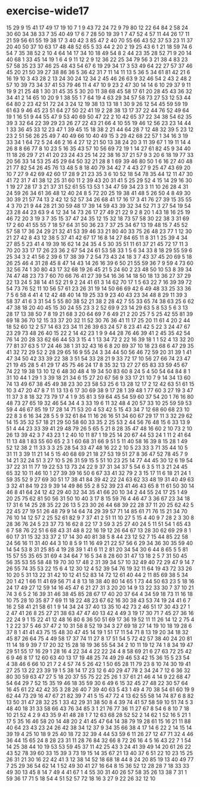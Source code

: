 # exercise-wide17
15
29
9
15
41
17
49
17
19
10
7
1
9
43
72
24
72
9
79
80
12
22
64
84
2
58
24
30
60
34
38
33
7
35
40
49
17
6
7
28
50
19
39
1
7
47
52
4
57
11
44
26
17
11
21
59
56
61
55
19
38
17
3
40
42
3
85
47
2
40
70
55
66
43
52
37
53
23
11
37
20
40
50
37
10
63
17
48
48
52
65
5
33
44
2
20
2
19
25
43
6
1
21
18
59
74
6
54
7
35
38
52
2
10
4
64
14
17
34
10
18
49
54
8
2
44
23
35
28
52
71
9
20
14
40
68
1
33
45
14
19
1
6
4
9
11
12
2
9
12
36
22
25
34
79
56
3
21
38
4
83
23
57
58
35
23
37
46
25
48
43
54
67
6
19
29
34
17
3
53
49
64
22
27
57
37
46
45
20
21
50
39
27
38
86
36
5
36
42
31
7
11
14
11
13
5
36
5
34
61
81
42
21
6
16
19
10
3
43
28
2
13
24
30
24
12
34
2
45
46
26
63
9
32
46
54
2
43
2
48
2
57
10
39
73
34
37
41
53
79
46
11
4
47
10
9
23
2
47
30
14
14
6
10
29
37
9
11
19
9
21
25
48
1
30
31
45
35
5
30
20
11
38
68
45
58
17
61
20
28
45
43
36
32
34
41
2
14
65
10
20
9
1
38
55
1
7
64
19
4
63
29
34
57
58
73
27
53
12
53
44
64
80
2
23
42
51
72
24
3
24
12
19
38
13
13
18
1
30
9
26
12
54
45
59
59
19
61
63
9
46
45
23
51
64
27
50
22
41
19
2
28
38
13
17
37
22
44
76
52
49
64
19
1
16
51
9
44
55
47
9
53
40
69
50
47
22
2
10
42
65
37
22
34
38
54
62
35
39
3
32
64
22
39
29
23
26
27
22
43
21
66
4
10
55
19
46
12
56
23
23
14
44
1
33
36
45
33
12
23
47
1
39
45
15
18
38
2
21
44
64
28
7
12
48
32
39
5
23
12
23
2
51
56
26
25
49
7
40
49
66
10
40
49
15
3
29
42
68
22
57
1
34
16
3
19
33
34
1
64
72
5
24
46
2
16
4
27
12
21
50
13
38
24
20
3
11
39
67
1
19
11
14
4
26
8
8
66
77
8
10
23
5
16
35
43
57
10
56
69
72
19
1
14
27
61
82
45
9
34
40
11
18
26
29
7
21
41
20
23
24
43
25
14
22
38
16
37
21
57
9
3
20
6
18
19
77
33
20
56
33
14
53
25
45
29
64
50
32
21
28
8
1
69
39
46
80
50
1
6
16
27
40
48
21
77
82
54
26
45
76
13
48
5
8
18
40
79
34
42
7
4
43
27
9
25
47
43
69
20
10
7
27
9
42
69
42
60
17
28
9
21
23
35
3
6
10
52
18
54
78
35
44
12
11
47
30
41
72
31
7
41
38
12
25
31
60
11
2
39
43
20
31
41
5
25
29
52
4
15
14
29
16
30
1
19
27
28
17
3
21
37
31
52
61
55
13
53
1
34
47
59
34
23
3
11
10
26
28
4
31
24
59
26
34
61
36
48
12
40
24
8
5
72
20
25
19
38
41
48
5
26
50
4
8
49
30
30
39
21
57
74
13
2
42
12
52
57
34
26
68
41
17
16
17
3
41
76
27
39
15
35
55
4
3
70
21
9
44
28
21
30
59
48
17
39
14
59
43
39
32
34
52
71
3
27
54
19
54
23
28
44
23
63
9
4
12
34
14
73
26
17
27
49
21
22
9
2
8
20
1
43
18
16
25
19
46
72
20
3
19
3
7
35
15
37
47
24
35
12
15
32
18
73
57
58
30
22
38
3
31
69
17
2
60
41
55
55
7
18
57
64
31
50
36
23
7
37
25
34
67
13
19
48
15
7
45
52
57
58
17
36
24
29
21
32
41
53
39
46
33
21
80
40
33
75
26
48
23
77
1
12
30
21
27
42
8
43
12
38
5
37
41
42
67
17
16
8
14
27
84
65
11
8
31
1
25
39
4
34
27
85
5
23
41
4
19
39
16
62
14
24
35
4
5
30
35
51
11
61
37
21
45
72
17
11
3
70
20
33
17
17
26
23
36
2
67
54
24
61
53
58
33
1
5
6
34
33
8
18
29
55
59
6
25
34
3
2
41
56
2
39
6
17
38
39
7
2
54
73
43
24
18
3
7
43
37
45
20
69
5
18
26
25
46
4
31
28
45
8
47
14
43
14
26
16
39
6
50
21
55
59
36
7
9
59
4
73
60
32
56
74
1
30
80
43
17
32
68
19
26
45
21
5
24
60
2
23
48
50
10
53
8
39
34
74
47
48
23
73
7
60
70
66
76
41
27
39
54
16
36
14
18
50
18
13
36
27
37
29
22
13
24
5
38
14
41
52
21
9
2
24
41
61
3
14
62
70
17
1
5
63
22
7
16
39
39
72
54
73
76
52
11
10
56
57
61
23
26
31
19
14
50
66
69
42
6
49
48
33
25
33
36
7
5
6
58
4
41
4
12
42
48
40
14
19
25
33
9
23
40
43
23
34
48
8
29
11
39
3
58
37
41
6
3
31
54
5
55
80
38
52
21
38
2
28
42
7
55
33
65
74
38
63
25
6
62
47
38
18
20
40
45
15
30
24
55
23
3
2
52
69
9
23
14
29
63
5
8
53
5
6
3
13
28
17
13
38
50
7
8
19
21
68
3
20
64
69
7
6
49
21
2
20
25
7
5
25
42
55
81
39
69
18
36
70
12
15
33
37
20
32
11
52
30
76
36
41
11
17
25
20
11
61
4
20
2
44
18
52
60
12
2
57
14
63
23
34
11
26
39
63
24
57
8
23
41
42
5
22
3
24
47
67
23
29
73
48
26
40
15
22
2
14
42
23
1
9
9
44
28
76
46
39
41
2
45
35
42
54
76
14
20
28
33
62
66
44
53
3
15
4
1
13
34
72
2
22
16
39
18
1
1
52
4
13
32
20
77
81
37
63
5
17
24
46
38
1
31
32
43
16
6
8
20
89
37
10
18
23
68
6
47
29
35
41
32
72
29
52
2
28
29
65
16
9
55
24
3
34
44
50
56
46
72
59
20
31
39
1
41
47
34
50
42
33
39
22
38
3
51
54
33
28
21
9
33
72
17
10
56
27
66
74
23
47
21
19
45
28
5
41
29
17
45
75
46
24
17
8
35
32
13
27
27
65
83
33
59
45
67
74
22
19
38
13
10
12
6
48
30
48
4
19
34
50
83
60
8
24
5
4
50
54
64
84
8
1
31
10
44
1
29
1
3
39
18
21
34
6
15
27
20
67
56
9
33
17
21
10
7
9
14
34
13
60
74
13
49
67
38
45
49
38
23
30
23
58
53
25
6
13
28
12
17
2
12
42
63
51
61
15
10
3
47
20
47
8
7
11
13
13
6
17
30
69
38
9
17
28
1
39
48
1
77
60
3
27
19
3
47
11
37
3
8
18
32
73
79
17
4
1
9
35
81
3
59
64
45
54
59
60
37
54
20
1
76
16
80
48
73
27
65
19
32
46
54
34
4
3
33
19
6
11
32
48
4
20
57
33
10
25
59
59
53
59
4
46
67
85
19
17
28
14
71
53
20
4
53
42
5
15
43
34
7
12
68
60
68
23
10
22
8
3
6
16
34
28
5
5
9
32
61
84
11
16
26
16
51
34
60
67
29
17
11
3
32
29
62
14
15
35
32
57
18
21
29
50
58
60
33
35
2
25
53
2
44
56
76
48
15
6
33
13
9
51
4
44
23
33
39
41
29
48
79
26
5
65
5
21
8
28
35
47
48
16
60
2
10
73
2
10
26
13
39
42
3
7
43
23
1
2
40
10
11
87
1
19
25
14
20
67
44
53
24
1
11
2
41
64
11
13
48
1
83
55
60
65
2
3
1
60
68
31
66
9
51
5
11
40
58
16
39
8
15
28
1
49
52
12
38
2
11
33
3
3
25
28
54
33
47
48
16
22
2
10
5
23
33
3
71
35
44
10
5
31
11
3
39
11
21
14
5
15
40
68
69
21
18
27
53
19
51
27
8
36
47
52
78
45
7
9
14
21
32
24
51
3
27
10
5
26
31
59
15
5
51
10
23
25
14
77
44
45
30
12
6
19
54
37
22
31
11
77
19
22
53
13
73
24
22
9
37
31
34
37
5
54
6
3
5
11
3
21
24
45
65
32
10
11
46
10
1
27
39
39
16
50
6
67
33
41
32
79
2
3
15
17
11
6
18
21
24
1
59
35
52
9
27
69
30
51
17
38
41
84
39
42
22
24
63
62
33
48
19
31
40
49
63
3
32
41
84
19
23
9
39
14
49
86
55
2
8
52
39
23
41
46
43
65
8
11
61
50
30
14
46
8
41
64
24
12
42
29
40
32
34
35
41
66
20
10
34
2
44
55
24
17
25
1
49
20
25
75
62
81
50
56
31
50
10
40
3
17
8
15
59
76
4
46
47
3
36
67
23
34
18
17
31
6
14
25
28
35
22
26
13
5
23
30
26
44
68
39
22
28
37
11
20
25
62
42
5
22
45
27
19
51
26
48
79
9
14
64
74
29
39
57
71
14
85
61
71
76
15
21
34
70
76
10
14
12
57
2
25
52
61
82
9
7
37
41
2
51
11
10
27
5
15
4
40
9
7
28
2
3
30
8
28
36
76
24
5
23
37
73
16
62
8
22
17
3
59
3
25
27
40
24
5
11
51
54
1
65
43
6
7
58
76
22
51
6
68
43
31
48
8
22
16
19
12
26
64
67
13
28
30
62
69
29
8
1
60
17
31
15
32
33
37
2
17
14
30
40
81
38
5
8
44
23
12
52
7
15
44
85
22
58
24
56
16
11
31
40
44
3
10
8
5
9
11
16
49
21
22
57
56
6
29
34
36
30
35
59
40
14
54
53
8
31
25
85
4
19
28
39
1
41
6
11
2
81
20
34
54
30
6
44
8
65
5
5
81
15
57
55
35
65
31
69
4
34
64
7
16
5
34
8
28
60
31
47
13
18
2
5
7
31
50
45
56
35
53
55
58
48
19
70
30
17
48
2
31
39
34
57
10
32
49
40
72
29
47
9
14
7
26
55
74
35
53
22
15
6
4
12
30
12
4
52
39
54
76
19
32
11
64
19
43
72
33
26
10
20
5
31
13
22
31
42
10
12
41
52
83
14
72
12
61
40
44
2
11
85
69
38
5
34
20
1
42
1
66
11
41
69
56
71
4
8
13
18
38
40
80
14
65
1
73
44
50
63
23
5
18
16
24
17
49
27
12
59
14
16
45
47
6
21
27
31
3
20
20
14
9
13
22
33
30
7
37
10
21
74
3
6
5
2
16
39
31
46
38
45
85
28
67
17
40
20
37
64
4
34
59
18
73
11
16
18
10
75
28
10
35
87
7
69
11
18
22
48
23
67
62
16
30
38
43
53
74
19
24
41
6
7
16
2
58
41
21
58
61
1
9
14
34
24
37
40
13
35
10
42
73
2
46
51
17
30
43
27
1
2
47
41
26
8
25
27
21
38
63
47
47
40
13
42
4
49
3
19
17
30
71
7
45
27
36
16
22
24
9
1
15
22
41
12
48
16
80
6
36
50
51
69
17
36
19
52
11
11
26
14
12
2
75
4
1
2
22
37
5
46
37
47
2
10
31
58
8
52
19
34
3
27
69
18
27
14
19
10
18
19
28
6
37
8
1
41
41
43
75
15
48
30
47
45
14
19
1
51
17
11
54
71
8
13
19
20
34
18
32
45
87
26
64
75
4
49
58
17
37
74
11
27
8
17
51
54
5
72
42
57
38
40
24
20
81
11
14
18
9
39
7
17
20
32
15
28
18
19
36
55
54
34
2
10
11
19
12
74
1
8
34
19
47
29
51
55
17
16
29
1
28
16
4
22
34
4
22
22
24
4
8
58
69
21
6
27
63
72
25
42
6
9
46
8
17
12
60
63
40
13
17
19
48
25
74
49
29
46
53
42
15
36
15
5
23
54
4
38
46
6
66
10
21
7
2
4
57
74
5
26
42
1
50
65
28
11
79
23
8
10
74
30
19
41
27
25
13
22
23
39
19
1
5
38
14
17
23
12
6
40
29
47
78
2
34
24
7
12
6
36
32
80
30
59
63
47
27
5
18
20
37
55
75
22
25
26
1
37
61
21
46
4
14
9
22
68
47
54
64
29
7
52
15
35
19
46
18
35
59
30
6
49
6
15
32
45
27
48
22
30
57
64
16
45
61
22
42
42
35
3
28
26
40
7
39
40
63
5
43
1
49
4
70
38
54
61
60
19
9
62
44
73
29
16
47
67
21
82
39
7
41
5
15
47
72
4
13
62
55
58
14
74
87
6
8
82
13
50
31
47
28
32
25
1
33
42
29
31
38
50
8
4
39
74
41
57
58
59
10
51
74
5
3
48
40
18
31
33
58
66
43
76
34
85
3
1
21
76
77
36
11
27
67
8
54
6
8
10
7
18
10
21
52
4
2
9
43
35
9
41
48
28
1
7
12
63
68
28
52
52
2
14
62
1
52
16
5
21
1
17
5
35
16
46
58
20
14
48
20
2
41
45
47
64
14
38
79
19
28
61
15
16
21
11
88
40
64
23
43
23
24
26
42
38
34
12
37
9
34
35
66
38
4
17
14
6
22
2
14
15
14
39
19
4
25
10
18
9
25
40
18
72
32
39
4
44
53
59
6
11
26
27
12
47
71
32
4
46
36
44
15
65
24
8
28
23
31
11
28
76
84
32
66
8
72
26
16
4
5
16
43
22
7
1
54
14
25
38
44
10
19
53
53
59
45
37
11
42
25
43
3
24
41
39
49
14
20
61
26
22
43
52
78
39
60
33
15
39
3
73
19
15
14
35
67
21
13
40
37
6
51
22
10
23
15
25
26
31
21
30
16
22
42
41
3
12
38
14
52
18
68
18
44
8
24
20
85
19
13
40
49
77
7
25
29
36
54
62
14
1
52
49
30
41
27
16
64
8
15
36
52
12
28
28
7
18
33
33
49
30
13
45
8
14
7
49
4
41
67
1
4
55
30
31
40
26
57
58
35
26
13
38
7
31
1
59
36
17
71
5
18
54
4
51
52
57
72
18
16
3
27
9
22
26
32
12
10
